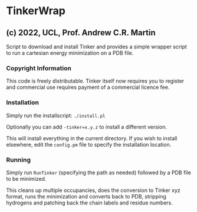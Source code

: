 TinkerWrap
==========

(c) 2022, UCL, Prof. Andrew C.R. Martin
---------------------------------------

Script to download and install Tinker and provides a simple wrapper
script to run a cartesian energy minimization on a PDB file.

### Copyright Information

This code is freely distributable. Tinker itself now requires you to
register and commercial use requires payment of a commercial licence
fee.

### Installation

Simply run the installscript: `./install.pl`

Optionally you can add `-tinker=x.y.z` to install a different version.

This will install everything in the current directory. If you wish to
install elsewhere, edit the `config.pm` file to specify the
installation location.

### Running

Simply run `RunTinker` (specifying the path as needed) followed by a
PDB file to be minimized.

This cleans up multiple occupancies, does the conversion to Tinker xyz
format, runs the minimization and converts back to PDB, stripping
hydrogens and patching back the chain labels and residue numbers.


